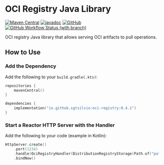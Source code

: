 # OCI Registry Java Library

[![Maven Central](https://maven-badges.herokuapp.com/maven-central/io.github.sgtsilvio/oci-registry/badge.svg?style=for-the-badge)](https://central.sonatype.com/artifact/io.github.sgtsilvio/oci-registry)
[![javadoc](https://javadoc.io/badge2/io.github.sgtsilvio/oci-registry/javadoc.svg?style=for-the-badge)](https://javadoc.io/doc/io.github.sgtsilvio/oci-registry)
[![GitHub](https://img.shields.io/github/license/sgtsilvio/oci-registry?color=brightgreen&style=for-the-badge)](LICENSE)
[![GitHub Workflow Status (with branch)](https://img.shields.io/github/actions/workflow/status/sgtsilvio/oci-registry/check.yml?branch=main&style=for-the-badge)](https://github.com/SgtSilvio/oci-registry/actions/workflows/check.yml?query=branch%3Amain)

OCI registry Java library that allows serving OCI artifacts to pull operations.

## How to Use

### Add the Dependency

Add the following to your `build.gradle(.kts)`:

```kotlin
repositories {
    mavenCentral()
}

dependencies {
    implementation("io.github.sgtsilvio:oci-registry:0.4.1")
}
```

### Start a Reactor HTTP Server with the Handler

Add the following to your code (example in Kotlin):

```kotlin
HttpServer.create()
    .port(1234)
    .handle(OciRegistryHandler(DistributionRegistryStorage(Path.of("path/to/registry/data"))))
    .bindNow()
```
